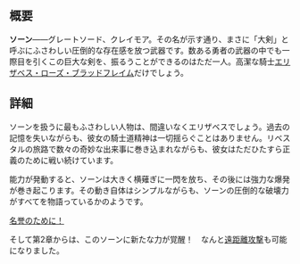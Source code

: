 <!-- title: ソーン・オブ・オーダー -->
<!-- quote: 安定と調和の世界へようこそ！ -->
<!-- chapters: -1 -->
<!-- images: (エリザベスが初めてソーンを振るう姿), (インベントリに映るソーン), (ソーンの能力が発動した瞬間) -->
<!-- model: true -->

## 概要

**ソーン**――グレートソード、クレイモア。その名が示す通り、まさに「大剣」と呼ぶにふさわしい圧倒的な存在感を放つ武器です。数ある勇者の武器の中でも一際目を引くこの巨大な剣を、振るうことができるのはただ一人。高潔な騎士[エリザベス・ローズ・ブラッドフレイム](#entry:liz-entry)だけでしょう。

## 詳細

ソーンを扱うに最もふさわしい人物は、間違いなくエリザベスでしょう。過去の記憶を失いながらも、彼女の騎士道精神は一切揺らぐことはありません。リベスタルの旅路で数々の奇妙な出来事に巻き込まれながらも、彼女はただひたすら正義のために戦い続けています。

能力が発動すると、ソーンは大きく横薙ぎに一閃を放ち、その後には強力な爆発が巻き起こります。その動き自体はシンプルながらも、ソーンの圧倒的な破壊力がすべてを物語っているかのようです。

[名誉のために！](#embed:https://www.youtube.com/live/oVguNTPnDww?si=XWIrWAhx_Nv0aR13&t=1433)

そして第2章からは、このソーンに新たな力が覚醒！　なんと[遠距離攻撃](#entry:revelations-entry)も可能になりました。